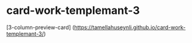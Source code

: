 # card-work-templemant-3
[3-column-preview-card] (https://tamellahuseynli.github.io/card-work-templemant-3/)
